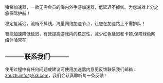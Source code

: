猪猪加速器，一款无需会员的海内外手游加速器，低延迟不掉线。为您游戏上分之旅保驾护航！

稳定低延迟，流畅不掉线，海量网络加速节点，让您在加速路上不需排队！

智能加速降低延迟，有效提高游戏内的稳定性，减少红色延迟和卡顿,保障绿色网络体验常在!


## ———联系我们———

使用过程中有任何问题或建议可使用加速器内意见反馈联系我们邮箱：zhuzhuinfo@163.com，我们会认真聆听每一条反馈！
